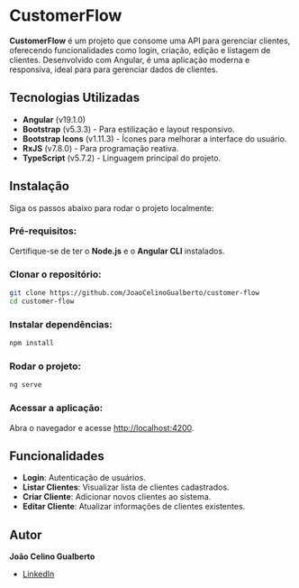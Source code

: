 # CustomerFlow

**CustomerFlow** é um projeto que consome uma API para gerenciar clientes, oferecendo funcionalidades como login, criação, edição e listagem de clientes. Desenvolvido com Angular, é uma aplicação moderna e responsiva, ideal para para gerenciar dados de clientes.

## Tecnologias Utilizadas

- **Angular** (v19.1.0)
- **Bootstrap** (v5.3.3) - Para estilização e layout responsivo.
- **Bootstrap Icons** (v1.11.3) - Ícones para melhorar a interface do usuário.
- **RxJS** (v7.8.0) - Para programação reativa.
- **TypeScript** (v5.7.2) - Linguagem principal do projeto.

## Instalação

Siga os passos abaixo para rodar o projeto localmente:

### Pré-requisitos:

Certifique-se de ter o **Node.js** e o **Angular CLI** instalados.

### Clonar o repositório:

```bash
git clone https://github.com/JoaoCelinoGualberto/customer-flow
cd customer-flow
```

### Instalar dependências:

```bash
npm install
```

### Rodar o projeto:

```bash
ng serve
```

### Acessar a aplicação:

Abra o navegador e acesse [http://localhost:4200](http://localhost:4200).

## Funcionalidades

- **Login**: Autenticação de usuários.
- **Listar Clientes**: Visualizar lista de clientes cadastrados.
- **Criar Cliente**: Adicionar novos clientes ao sistema.
- **Editar Cliente**: Atualizar informações de clientes existentes.

## Autor

**João Celino Gualberto**

- [LinkedIn](https://www.linkedin.com/in/joaocelinogualberto)
